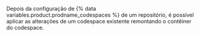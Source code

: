 Depois da configuração de {% data variables.product.prodname_codespaces %} de um repositório, é possível aplicar as alterações de um codespace existente remontando o contêiner do codespace.
